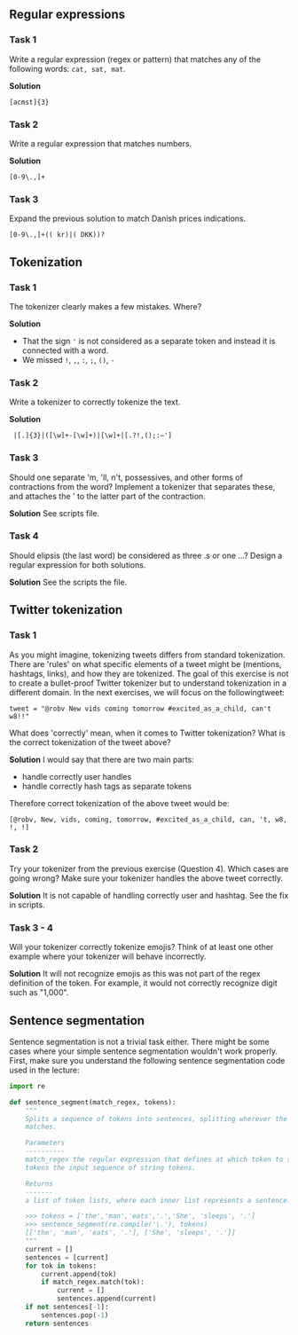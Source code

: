 ##  Regular expressions

### Task 1
Write a regular expression (regex or pattern) that matches any of the following words: `cat, sat, mat`.

**Solution**
```
[acmst]{3}
```

### Task 2
Write a regular expression that matches numbers.

**Solution**

```
[0-9\.,]+
```

### Task 3
Expand the previous solution to match Danish prices indications.

```
[0-9\.,]+(( kr)|( DKK))?
```

## Tokenization

### Task 1
The tokenizer clearly makes a few mistakes. Where?

**Solution**

- That the sign `'` is not considered as a separate token and instead it is connected with a word.
- We missed `!`, `,`, `:`, `;`, `()`, `-`

### Task 2

Write a tokenizer to correctly tokenize the text.

**Solution**

```
 |[.]{3}|([\w]+-[\w]+)|[\w]+|[.?!,();:—']
```

### Task 3
Should one separate 'm, 'll, n't, possessives, and other forms of contractions from the word? Implement a tokenizer that separates these, and attaches the ' to the latter part of the contraction.

**Solution**
See scripts file.

### Task 4
Should elipsis (the last word) be considered as three .s or one ...? Design a regular expression for both solutions.

**Solution**
See the scripts the file.

## Twitter tokenization

### Task 1
As you might imagine, tokenizing tweets differs from standard tokenization. There are 'rules' on what specific elements of a tweet might be (mentions, hashtags, links), and how they are tokenized. The goal of this exercise is not to create a bullet-proof Twitter tokenizer but to understand tokenization in a different domain. In the next exercises, we will focus on the followingtweet:
```
tweet = "@robv New vids coming tomorrow #excited_as_a_child, can't w8!!"
```

What does 'correctly' mean, when it comes to Twitter tokenization? What is the correct tokenization of the tweet above?

**Solution**
I would say that there are two main parts:
- handle correctly user handles
- handle correctly hash tags as separate tokens

Therefore correct tokenization of the above tweet would be:

```
[@robv, New, vids, coming, tomorrow, #excited_as_a_child, can, 't, w8, !, !]
```

### Task 2
Try your tokenizer from the previous exercise (Question 4). Which cases are going wrong? Make sure your tokenizer handles the above tweet correctly.

**Solution**
It is not capable of handling correctly user and hashtag. See the fix in scripts.


### Task 3 - 4
Will your tokenizer correctly tokenize emojis? Think of at least one other example where your tokenizer will behave incorrectly.

**Solution**
It will not recognize emojis as this was not part of the regex definition of the
token. For example, it would not correctly recognize digit such as "1,000".


## Sentence segmentation
Sentence segmentation is not a trivial task either. There might be some cases where your simple sentence segmentation wouldn't work properly. First, make sure you understand the following sentence segmentation code used in the lecture:

```py
import re

def sentence_segment(match_regex, tokens):
    """
    Splits a sequence of tokens into sentences, splitting wherever the given matching regular expression
    matches.

    Parameters
    ----------
    match_regex the regular expression that defines at which token to split.
    tokens the input sequence of string tokens.

    Returns
    -------
    a list of token lists, where each inner list represents a sentence.

    >>> tokens = ['the','man','eats','.','She', 'sleeps', '.']
    >>> sentence_segment(re.compile('\.'), tokens)
    [['the', 'man', 'eats', '.'], ['She', 'sleeps', '.']]
    """
    current = []
    sentences = [current]
    for tok in tokens:
        current.append(tok)
        if match_regex.match(tok):
            current = []
            sentences.append(current)
    if not sentences[-1]:
        sentences.pop(-1)
    return sentences
```


